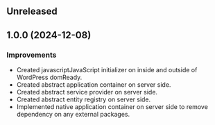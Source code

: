 ## Unreleased

## 1.0.0 (2024-12-08)

### Improvements

- Created javascriptJavaScript initializer on inside and outside of WordPress domReady.
- Created abstract application container on server side.
- Created abstract service provider on server side.
- Created abstract entity registry on server side.
- Implemented native application container on server side to remove dependency on any external packages.
